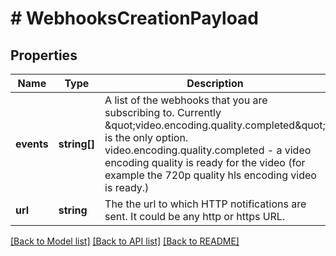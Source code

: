 # # WebhooksCreationPayload

## Properties

Name | Type | Description | Notes
------------ | ------------- | ------------- | -------------
**events** | **string[]** | A list of the webhooks that you are subscribing to. Currently \&quot;video.encoding.quality.completed\&quot; is the only option. video.encoding.quality.completed - a video encoding quality is ready for the video (for example the 720p quality hls encoding video is ready.) |
**url** | **string** | The the url to which HTTP notifications are sent. It could be any http or https URL. |

[[Back to Model list]](../../README.md#models) [[Back to API list]](../../README.md#endpoints) [[Back to README]](../../README.md)
